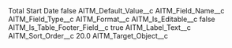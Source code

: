 <?xml version="1.0" encoding="UTF-8"?>
<CustomMetadata xmlns="http://soap.sforce.com/2006/04/metadata" xmlns:xsi="http://www.w3.org/2001/XMLSchema-instance" xmlns:xsd="http://www.w3.org/2001/XMLSchema">
    <label>Total Start Date</label>
    <protected>false</protected>
    <values>
        <field>AITM_Default_Value__c</field>
        <value xsi:nil="true"/>
    </values>
    <values>
        <field>AITM_Field_Name__c</field>
        <value xsi:nil="true"/>
    </values>
    <values>
        <field>AITM_Field_Type__c</field>
        <value xsi:nil="true"/>
    </values>
    <values>
        <field>AITM_Format__c</field>
        <value xsi:nil="true"/>
    </values>
    <values>
        <field>AITM_Is_Editable__c</field>
        <value xsi:type="xsd:boolean">false</value>
    </values>
    <values>
        <field>AITM_Is_Table_Footer_Field__c</field>
        <value xsi:type="xsd:boolean">true</value>
    </values>
    <values>
        <field>AITM_Label_Text__c</field>
        <value xsi:nil="true"/>
    </values>
    <values>
        <field>AITM_Sort_Order__c</field>
        <value xsi:type="xsd:double">20.0</value>
    </values>
    <values>
        <field>AITM_Target_Object__c</field>
        <value xsi:nil="true"/>
    </values>
</CustomMetadata>
